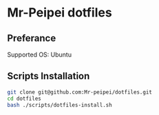 # Mr-Peipei dotfiles

## Preferance

Supported OS: Ubuntu

## Scripts Installation

```bash
git clone git@github.com:Mr-peipei/dotfiles.git
cd dotfiles
bash ./scripts/dotfiles-install.sh
```
